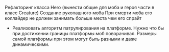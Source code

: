 Рефакторинг класса Hero (вынести общие для моба и героя части в класс Creature)
Создание рукопашного моба
При смерти моба его коллайдер не должен занимать больше места чем его спрайт
* Реализовать алгоритм патрулирования на платформе. Нужно что бы при достижении границы платформы моб поворачивал. Размеры самой платформы при этом могут быть разными и даже динамическими.
